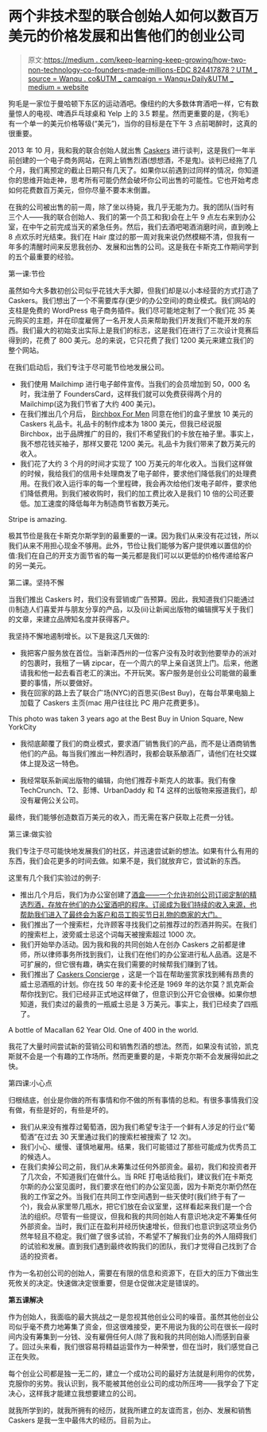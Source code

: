 # 两个非技术型的联合创始人如何以数百万美元的价格发展和出售他们的创业公司

> 原文:[https://medium . com/keep-learning-keep-growing/how-two-non-technology-co-founders-made-millions-EDC 824417878？UTM _ source = Wanqu . co&UTM _ campaign = Wanqu+Daily&UTM _ medium = website](https://medium.com/keep-learning-keep-growing/how-two-non-technical-cofounders-made-millions-edc824417878?utm_source=wanqu.co&utm_campaign=Wanqu+Daily&utm_medium=website)

狗毛是一家位于曼哈顿下东区的运动酒吧。像纽约的大多数体育酒吧一样，它有数量惊人的电视、啤酒乒乓球桌和 Yelp 上的 3.5 颗星。然而更重要的是，《狗毛》有一个单一的美元价格等级(“美元”)，当你的目标是在下午 3 点前喝醉时，这真的很重要。

2013 年 10 月，我和我的联合创始人就出售 [Caskers](http://www.caskers.com/) 进行谈判，这是我们一年半前创建的一个电子商务网站，在网上销售烈酒(想想酒，不是鬼)。谈判已经拖了几个月，我们离预定的截止日期只有几天了。如果你以前遇到过同样的情况，你知道你的思维开始走神，思考所有可能仍然会破坏你公司出售的可能性。它也开始考虑如何花费数百万美元，但你尽量不要本末倒置。

在我的公司被出售的前一周，除了坐以待毙，我几乎无能为力。我的团队(当时有三个人——我的联合创始人、我们的第一个员工和我)会在上午 9 点左右来到办公室，在中午之前完成当天的紧急任务。然后，我们去酒吧喝酒消磨时间，直到晚上 8 点欢乐时光结束。我们在 Hair 度过的那一周对我来说仍然模糊不清，但我有一年多的清醒时间来反思我创办、发展和出售的公司。这是我在卡斯克工作期间学到的五个最重要的经验。

第一课:节俭

虽然如今大多数初创公司似乎花钱大手大脚，但我们却是以小本经营的方式打造了 Caskers。我们想出了一个不需要库存(更少的办公空间)的商业模式。我们网站的支柱是免费的 WordPress 电子商务插件。我们尽可能地定制了一个我们花 35 美元购买的主题，并在印度雇佣了一名开发人员来帮助我们开发我们不能开发的东西。我们最大的初始支出实际上是我们的标志，这是我们在进行了三次设计竞赛后得到的，花费了 800 美元。总的来说，它只花费了我们 1200 美元来建立我们的整个网站。

在我们启动后，我们专注于尽可能节俭地发展公司。

*   我们使用 Mailchimp 进行电子邮件宣传。当我们的会员增加到 50，000 名时，我注册了 FoundersCard，这样我们就可以免费获得两个月的 Mailchimp(这为我们节省了大约 400 美元)。
*   在我们推出几个月后， [Birchbox For Men](http://blog.birchbox.com/post/32329511932/a-sneak-peek-at-octobers-birchbox-man-shipment) 同意在他们的盒子里放 10 美元的 Caskers 礼品卡。礼品卡的制作成本为 1800 美元，但我已经说服 Birchbox，出于品牌推广的目的，我们不希望我们的卡放在袖子里。事实上，我不想花钱买袖子，那样又要花 1200 美元。礼品卡为我们带来了数万美元的收入。
*   我们花了大约 3 个月的时间才实现了 100 万美元的年化收入。当我们这样做的时候，我给我们的信用卡处理商发了电子邮件，要求他们降低我们的处理费用。在我们收入运行率的每一个里程碑，我会再次给他们发电子邮件，要求他们降低费用。到我们被收购时，我们的加工费比收入是我们 10 倍的公司还要低。加工速度的降低每年为制造商节省数万美元。



Stripe is amazing.



极其节俭是我在卡斯克尔斯学到的最重要的一课。因为我们从来没有花过钱，所以我们从来不用担心现金不够用。此外，节俭让我们能够为客户提供难以置信的价值:我们在自己的开支方面节省的每一美元都是我们可以以更低的价格传递给客户的另一美元。

第二课。坚持不懈

当我们推出 Caskers 时，我们没有营销或广告预算。因此，我知道我们只能通过(I)制造人们喜爱并与朋友分享的产品，以及(ii)让新闻出版物的编辑撰写关于我们的文章，来建立品牌知名度并获得客户。

我坚持不懈地遏制增长。以下是我这几天做的:

*   我把客户服务放在首位。当新泽西州的一位客户没有及时收到他要举办的派对的包裹时，我租了一辆 zipcar，在一个周六的早上亲自送货上门。后来，他邀请我和他一起去看百老汇的演出。不开玩笑。客户服务是创业公司能做的最重要的事情，所以要做好。
*   我在回家的路上去了联合广场(NYC)的百思买(Best Buy)，在每台苹果电脑上加载了 Caskers 主页(mac 用户往往比 PC 用户花费更多)。



This photo was taken 3 years ago at the Best Buy in Union Square, New YorkCity



*   我彻底颠覆了我们的商业模式，要求酒厂销售我们的产品，而不是让酒商销售他们的产品。每当我们推出一种烈酒时，我都会联系酿酒厂，请他们在社交媒体上提及这一特色。



*   我经常联系新闻出版物的编辑，向他们推荐卡斯克人的故事。我们有像 TechCrunch、T2、彭博、UrbanDaddy 和 T4 这样的出版物来报道我们，却没有雇佣公关公司。

最终，我们能够创造数百万美元的收入，而无需在客户获取上花费一分钱。

第三课:做实验

我们专注于尽可能快地发展我们的社区，并迅速尝试新的想法。如果有什么有用的东西，我们会花更多的时间去做。如果不是，我们就放弃它，尝试新的东西。

这里有几个我们实验过的例子:

*   推出几个月后，我们为办公室创建了[酒盒——一个允许初创公司订阅定制的精选烈酒，存放在他们的办公室酒吧的程序。订阅成为我们持续的收入来源，也帮助我们进入了最终会为客户和员工购买节日礼物的商家的大门。](https://www.caskers.com/office/)
*   我们推出了一个搜索栏，允许顾客寻找我们之前推荐过的烈酒并购买。在我们的搜索栏上，波旁威士忌这个词每天被搜索超过 1000 次。
*   我们开始举办活动。因为我和我的共同创始人在创办 Caskers 之前都是律师，所以律师事务所找到我们，让我们在他们的办公室进行私人品酒。这是不可扩展的，但它很有趣，确实在我们需要的时候帮我们赚到了钱。
*   我们推出了 [Caskers Concierge](https://www.caskers.com/concierge/) ，这是一个旨在帮助鉴赏家找到稀有昂贵的威士忌酒瓶的计划。你在找 50 年的麦卡伦还是 1969 年的达尔莫？凯克斯会帮你找到它。我们已经非正式地这样做了，但意识到公开它会很棒。如果你想知道，我们卖过的最贵的一瓶威士忌是 3 万美元。事实上，我们已经卖了四瓶了。



A bottle of Macallan 62 Year Old. One of 400 in the world.



我花了大量时间尝试新的营销公司和销售烈酒的想法。然而，如果没有试验，凯克斯就不会是一个有趣的工作场所。然而更重要的是，卡斯克尔斯不会发展得如此之快。

第四课:小心点

归根结底，创业是你做的所有事情和你不做的所有事情的总和。有很多事情我们没有做，有些是好的，有些是坏的。

*   我们从来没有推荐过葡萄酒，因为我们希望专注于一个鲜有人涉足的行业(“葡萄酒”在过去 30 天里通过我们的搜索栏被搜索了 12 次)。
*   我们小心、缓慢、谨慎地雇用。结果，我们可能错过了那些可能成为优秀员工的候选人。
*   在我们卖掉公司之前，我们从未筹集过任何外部资金。最初，我们和投资者开了几次会，不知道我们在做什么。当 RRE 打电话给我们，建议我们在卡斯克尔斯的办公室见面时，我们要求在他们的办公室见面，因为卡斯克尔斯仍然在我的工作室之外。当我们在共同工作空间遇到一些天使时(我们终于有了一个)，我会从家里带几瓶水，把它们放在会议室里，这样看起来我们是一个合法的组织。尽管有一些提议，但我和我的共同创始人有意识地决定不筹集任何外部资金。当时，我们正在盈利并经历快速增长，但我们也意识到这项业务仍然年轻且不稳定。我们做了很多试验，不希望不了解我们业务的外人阻碍我们的试验和发展。直到我们遇到最终收购我们的团队，我们才觉得自己找到了合适的投资者。

作为一名初创公司的创始人，需要在有限的信息和资源下，在巨大的压力下做出生死攸关的决定。快速做决定很重要，但是仓促做决定是错误的。

**第五课解决**

作为创始人，我面临的最大挑战之一是忽视其他创业公司的噪音。虽然其他创业公司似乎毫不费力地筹集了资金，但这很难接受，更不用说为我的公司在很长一段时间内没有筹集到一分钱、没有雇佣任何人(除了我和我的共同创始人)而感到自豪了。回过头来看，我们很容易将精益运营作为一种荣誉，但在当时，我们感觉自己正在失败。

每个创业公司都是独一无二的，建立一个成功公司的最好方法就是利用你的优势，克服你的劣势。我认识到，我不能被其他创业公司的成功所压垮——我学会了下定决心，这样我才能建立我想要建立的公司。

就我所学到的，就我所拥有的经历，就我所建立的友谊而言，创办、发展和销售 Caskers 是我一生中最伟大的经历。目前为止。


